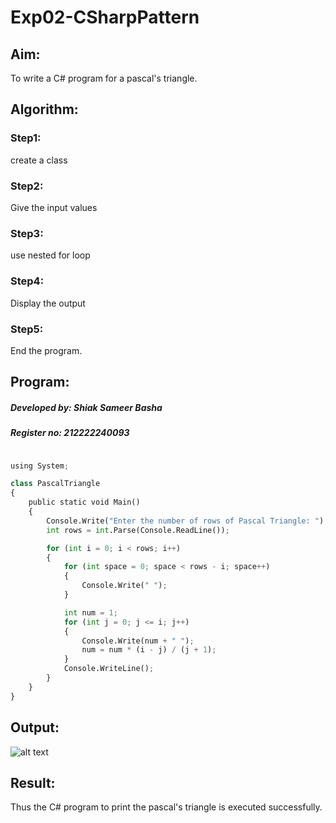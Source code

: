 # Exp02-CSharpPattern

## Aim:
To write a C# program for a pascal's triangle.

## Algorithm:
### Step1: 
create a class

### Step2: 
Give the input values

### Step3: 
use nested for loop

### Step4: 
Display the output

### Step5: 
End the program.

## Program:
##### Developed by: Shiak Sameer Basha

##### Register no: 212222240093
```python

using System;

class PascalTriangle
{
    public static void Main()
    {
        Console.Write("Enter the number of rows of Pascal Triangle: ");
        int rows = int.Parse(Console.ReadLine());

        for (int i = 0; i < rows; i++)
        {
            for (int space = 0; space < rows - i; space++)
            {
                Console.Write(" ");
            }

            int num = 1;
            for (int j = 0; j <= i; j++)
            {
                Console.Write(num + " ");
                num = num * (i - j) / (j + 1);
            }
            Console.WriteLine();
        }
    }
}
```
## Output:
![alt text](c#ex-2pic.png)

## Result:
Thus the C# program to print the pascal's triangle is executed successfully.
